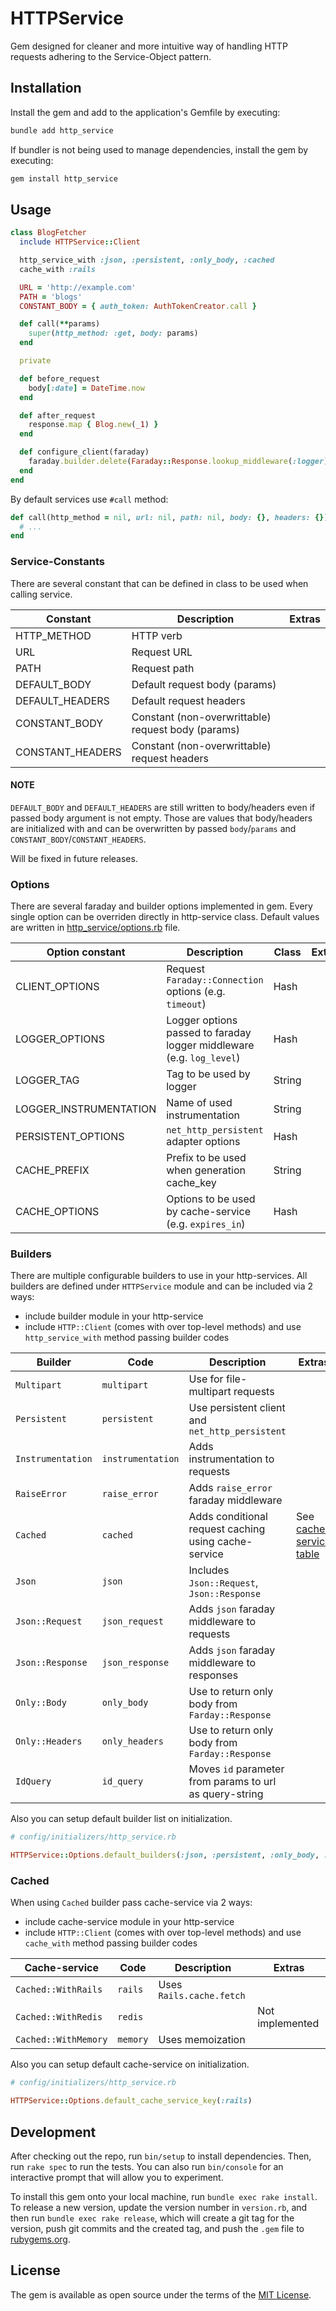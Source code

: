 # HTTPService

Gem designed for cleaner and more intuitive way of handling HTTP requests adhering to the Service-Object pattern.

## Installation

Install the gem and add to the application's Gemfile by executing:

```bash
bundle add http_service
```

If bundler is not being used to manage dependencies, install the gem by executing:

```bash
gem install http_service
```

## Usage

```rb
class BlogFetcher
  include HTTPService::Client

  http_service_with :json, :persistent, :only_body, :cached
  cache_with :rails

  URL = 'http://example.com'
  PATH = 'blogs'
  CONSTANT_BODY = { auth_token: AuthTokenCreator.call }

  def call(**params)
    super(http_method: :get, body: params)
  end

  private

  def before_request
    body[:date] = DateTime.now
  end

  def after_request
    response.map { Blog.new(_1) }
  end

  def configure_client(faraday)
    faraday.builder.delete(Faraday::Response.lookup_middleware(:logger))
  end
end
```

By default services use `#call` method:

```rb
def call(http_method = nil, url: nil, path: nil, body: {}, headers: {})
  # ...
end
```

### Service-Constants

There are several constant that can be defined in class to be used when calling service.

| Constant         | Description                                        | Extras |
| ---------------- | -------------------------------------------------- | ------ |
| HTTP_METHOD      | HTTP verb                                          |        |
| URL              | Request URL                                        |        |
| PATH             | Request path                                       |        |
| DEFAULT_BODY     | Default request body (params)                      |        |
| DEFAULT_HEADERS  | Default request headers                            |        |
| CONSTANT_BODY    | Constant (non-overwrittable) request body (params) |        |
| CONSTANT_HEADERS | Constant (non-overwrittable) request headers       |        |

#### NOTE

`DEFAULT_BODY` and `DEFAULT_HEADERS` are still written to body/headers even if passed body argument is not empty. Those are values that body/headers are initialized with and can be overwritten by passed `body`/`params` and `CONSTANT_BODY`/`CONSTANT_HEADERS`.

Will be fixed in future releases.

### Options

There are several faraday and builder options implemented in gem. Every single option can be overriden directly in http-service class. Default values are written in [http_service/options.rb](https://github.com/aevula/http_service/blob/master/lib/http_service/options.rb) file.

| Option constant        | Description                                                           | Class  | Extras |
| ---------------------- | --------------------------------------------------------------------- | ------ | ------ |
| CLIENT_OPTIONS         | Request `Faraday::Connection` options (e.g. `timeout`)                | Hash   |        |
| LOGGER_OPTIONS         | Logger options passed to faraday logger middleware (e.g. `log_level`) | Hash   |        |
| LOGGER_TAG             | Tag to be used by logger                                              | String |        |
| LOGGER_INSTRUMENTATION | Name of used instrumentation                                          | String |        |
| PERSISTENT_OPTIONS     | `net_http_persistent` adapter options                                 | Hash   |        |
| CACHE_PREFIX           | Prefix to be used when generation cache_key                           | String |        |
| CACHE_OPTIONS          | Options to be used by cache-service (e.g. `expires_in`)               | Hash   |        |

### Builders

There are multiple configurable builders to use in your http-services. All builders are defined under `HTTPService` module and can be included via 2 ways:

- include builder module in your http-service
- include `HTTP::Client` (comes with over top-level methods) and use `http_service_with` method passing builder codes

| Builder           | Code              | Description                                             | Extras                             |
| ----------------- | ----------------- | ------------------------------------------------------- | ---------------------------------- |
| `Multipart`       | `multipart`       | Use for file-multipart requests                         |                                    |
| `Persistent`      | `persistent`      | Use persistent client and `net_http_persistent`         |                                    |
| `Instrumentation` | `instrumentation` | Adds instrumentation to requests                        |                                    |
| `RaiseError`      | `raise_error`     | Adds `raise_error` faraday middleware                   |                                    |
| `Cached`          | `cached`          | Adds conditional request caching using cache-service    | See [cache-service table](#cached) |
| `Json`            | `json`            | Includes `Json::Request`, `Json::Response`              |                                    |
| `Json::Request`   | `json_request`    | Adds `json` faraday middleware to requests              |                                    |
| `Json::Response`  | `json_response`   | Adds `json` faraday middleware to responses             |                                    |
| `Only::Body`      | `only_body`       | Use to return only body from `Farday::Response`         |                                    |
| `Only::Headers`   | `only_headers`    | Use to return only body from `Farday::Response`         |                                    |
| `IdQuery`         | `id_query`        | Moves `id` parameter from params to url as query-string |                                    |

Also you can setup default builder list on initialization.

```rb
# config/initializers/http_service.rb

HTTPService::Options.default_builders(:json, :persistent, :only_body, :raise_error)
```

### Cached

When using `Cached` builder pass cache-service via 2 ways:

- include cache-service module in your http-service
- include `HTTP::Client` (comes with over top-level methods) and use `cache_with` method passing builder codes

| Cache-service        | Code     | Description              | Extras          |
| -------------------- | -------- | ------------------------ | --------------- |
| `Cached::WithRails`  | `rails`  | Uses `Rails.cache.fetch` |                 |
| `Cached::WithRedis`  | `redis`  |                          | Not implemented |
| `Cached::WithMemory` | `memory` | Uses memoization         |                 |

Also you can setup default cache-service on initialization.

```rb
# config/initializers/http_service.rb

HTTPService::Options.default_cache_service_key(:rails)
```

## Development

After checking out the repo, run `bin/setup` to install dependencies. Then, run `rake spec` to run the tests. You can also run `bin/console` for an interactive prompt that will allow you to experiment.

To install this gem onto your local machine, run `bundle exec rake install`. To release a new version, update the version number in `version.rb`, and then run `bundle exec rake release`, which will create a git tag for the version, push git commits and the created tag, and push the `.gem` file to [rubygems.org](https://rubygems.org).

## License

The gem is available as open source under the terms of the [MIT License](https://opensource.org/licenses/MIT).
